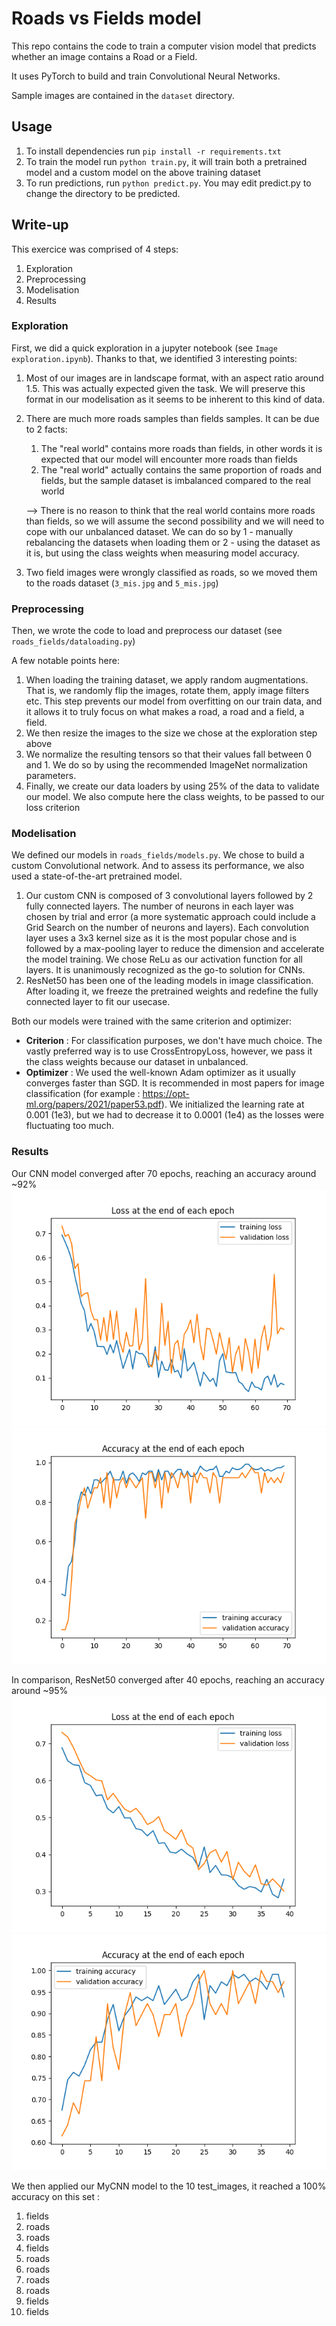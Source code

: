 # Roads vs Fields model

This repo contains the code to train a computer vision model that
predicts whether an image contains a Road or a Field.

It uses PyTorch to build and train Convolutional Neural Networks.

Sample images are contained in the `dataset` directory.


## Usage
1. To install dependencies run `pip install -r requirements.txt`
2. To train the model run ``python train.py``, it will train both a pretrained model and a custom model on the above training dataset
3. To run predictions, run ``python predict.py``. You may edit predict.py to change the directory to be predicted.


## Write-up

This exercice was comprised of 4 steps:
1. Exploration
2. Preprocessing
3. Modelisation
4. Results


### Exploration

First, we did a quick exploration in a jupyter notebook (see `Image exploration.ipynb`).
Thanks to that, we identified 3 interesting points:
1. Most of our images are in landscape format, with an aspect ratio around 1.5. This was actually expected given the task.
We will preserve this format in our modelisation as it seems to be inherent to this kind of data.
2. There are much more roads samples than fields samples. It can be due to 2 facts:
   1. The "real world" contains more roads than fields, in other words it is expected that our model will encounter more roads than fields
   2. The "real world" actually contains the same proportion of roads and fields, but the sample dataset is imbalanced compared to the real world
   
   --> There is no reason to think that the real world contains more roads than fields, so we will assume the second possibility and we will need to cope with our unbalanced dataset.
   We can do so by 1 - manually rebalancing the datasets when loading them or 2 - using the dataset as it is, but using the class weights when measuring model accuracy.
3. Two field images were wrongly classified as roads, so we moved them to the roads dataset (`3_mis.jpg` and `5_mis.jpg`)


### Preprocessing

Then, we wrote the code to load and preprocess our dataset (see ``roads_fields/dataloading.py``)

A few notable points here:
1. When loading the training dataset, we apply random augmentations. That is, we randomly flip the images, rotate them, apply image filters etc.
This step prevents our model from overfitting on our train data, and it allows it to truly focus on what makes a road, a road and a field, a field.
2. We then resize the images to the size we chose at the exploration step above
3. We normalize the resulting tensors so that their values fall between 0 and 1. We do so by using the recommended ImageNet normalization parameters.
4. Finally, we create our data loaders by using 25% of the data to validate our model. We also compute here the class weights, to be passed to our loss criterion


### Modelisation

We defined our models in ``roads_fields/models.py``. We chose to build a custom Convolutional network. And to assess its performance, we also used a state-of-the-art pretrained model.
1. Our custom CNN is composed of 3 convolutional layers followed by 2 fully connected layers. The number of neurons in each layer was chosen by trial and error (a more systematic approach could include a Grid Search on the number of neurons and layers).
Each convolution layer uses a 3x3 kernel size as it is the most popular chose and is followed by a max-pooling layer to reduce the dimension and accelerate the model training.
We chose ReLu as our activation function for all layers. It is unanimously recognized as the go-to solution for CNNs.
2. ResNet50 has been one of the leading models in image classification. After loading it, we freeze the pretrained weights and redefine the fully connected layer to fit our usecase.


Both our models were trained with the same criterion and optimizer:
- __Criterion__ : For classification purposes, we don't have much choice. The vastly preferred way is to use CrossEntropyLoss, however, we pass it the class weights because our dataset in unbalanced.
- __Optimizer__ : We used the well-known Adam optimizer as it usually converges faster than SGD. It is recommended in most papers for image classification (for example : https://opt-ml.org/papers/2021/paper53.pdf). 
We initialized the learning rate at 0.001 (1e3), but we had to decrease it to 0.0001 (1e4) as the losses were fluctuating too much.


### Results

Our CNN model converged after 70 epochs, reaching an accuracy around ~92%
![MyCNN Loss](./roads_fields/output/MyCNN/losses.png)
![MyCNN Accuracy](./roads_fields/output/MyCNN/accuracies.png)

In comparison, ResNet50 converged after 40 epochs, reaching an accuracy around ~95%
![MyCNN Loss](./roads_fields/output/ResNet50/losses.png)
![MyCNN Accuracy](./roads_fields/output/ResNet50/accuracies.png)

We then applied our MyCNN model to the 10 test_images, it reached a 100% accuracy on this set :
1. fields
2. roads
3. roads
4. fields
5. roads
6. roads
7. roads
8. roads
9. fields
10. fields
